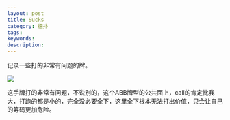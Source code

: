 ```yaml
---
layout: post
title: Sucks
category: 德扑
tags: 
keywords: 
description: 
---
```



记录一些打的非常有问题的牌。

<img src="http://7xtttt.com1.z0.glb.clouddn.com/sucks_1.png" />


这手牌打的非常有问题，不说别的，这个ABB牌型的公共面上，call的肯定比我大，打跑的都是小的，完全没必要全下，这里全下根本无法打出价值，只会让自己的筹码更加危险。


